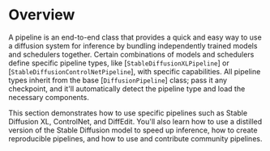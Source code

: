 <!--Copyright 2024 The HuggingFace Team. All rights reserved.

Licensed under the Apache License, Version 2.0 (the "License"); you may not use this file except in compliance with
the License. You may obtain a copy of the License at

http://www.apache.org/licenses/LICENSE-2.0

Unless required by applicable law or agreed to in writing, software distributed under the License is distributed on
an "AS IS" BASIS, WITHOUT WARRANTIES OR CONDITIONS OF ANY KIND, either express or implied. See the License for the
specific language governing permissions and limitations under the License.
-->

# Overview

A pipeline is an end-to-end class that provides a quick and easy way to use a diffusion system for inference by bundling independently trained models and schedulers together. Certain combinations of models and schedulers define specific pipeline types, like [`StableDiffusionXLPipeline`] or [`StableDiffusionControlNetPipeline`], with specific capabilities. All pipeline types inherit from the base [`DiffusionPipeline`] class; pass it any checkpoint, and it'll automatically detect the pipeline type and load the necessary components.

This section demonstrates how to use specific pipelines such as Stable Diffusion XL, ControlNet, and DiffEdit. You'll also learn how to use a distilled version of the Stable Diffusion model to speed up inference, how to create reproducible pipelines, and how to use and contribute community pipelines.
